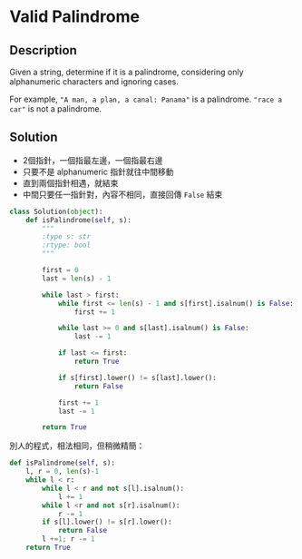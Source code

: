 Valid Palindrome
========



Description
--------

Given a string, determine if it is a palindrome, considering only alphanumeric characters and ignoring cases.

For example,
`"A man, a plan, a canal: Panama"` is a palindrome.
`"race a car"` is not a palindrome.



Solution
--------

*   2個指針，一個指最左邊，一個指最右邊
*   只要不是 alphanumeric 指針就往中間移動
*   直到兩個指針相遇，就結束
*   中間只要任一指針對，內容不相同，直接回傳 `False` 結束

```python
class Solution(object):
    def isPalindrome(self, s):
        """
        :type s: str
        :rtype: bool
        """

        first = 0
        last = len(s) - 1

        while last > first:
            while first <= len(s) - 1 and s[first].isalnum() is False:
                first += 1

            while last >= 0 and s[last].isalnum() is False:
                last -= 1

            if last <= first:
                return True

            if s[first].lower() != s[last].lower():
                return False

            first += 1
            last -= 1

        return True
```

別人的程式，相法相同，但稍微精簡：

```python
def isPalindrome(self, s):
    l, r = 0, len(s)-1
    while l < r:
        while l < r and not s[l].isalnum():
            l += 1
        while l <r and not s[r].isalnum():
            r -= 1
        if s[l].lower() != s[r].lower():
            return False
        l +=1; r -= 1
    return True
```
